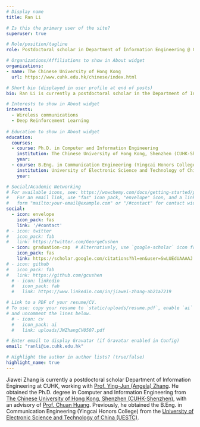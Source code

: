 ```yaml
---
# Display name
title: Ran Li

# Is this the primary user of the site?
superuser: true

# Role/position/tagline
role: Postdoctoral scholar in Department of Information Engineering @ CUHK

# Organizations/Affiliations to show in About widget
organizations:
- name: The Chinese University of Hong Kong
  url: https://www.cuhk.edu.hk/chinese/index.html

# Short bio (displayed in user profile at end of posts)
bio: Ran Li is currently a postdoctoral scholar in the Department of Information Engineering at CUHK, working with Prof. Ying-Jun (Angela) Zhang.

# Interests to show in About widget
interests:
  - Wireless communications
  - Deep Reinforcement Learning
    
# Education to show in About widget
education:
  courses:
  - course: Ph.D. in Computer and Information Engineering
    institution: The Chinese University of Hong Kong, Shenzhen (CUHK-Shenzhen)
    year: 
  - course: B.Eng. in Communication Engineering (Yingcai Honors College)
    institution: University of Electronic Science and Technology of China (UESTC)
    year:

# Social/Academic Networking
# For available icons, see: https://wowchemy.com/docs/getting-started/page-builder/#icons
#   For an email link, use "fas" icon pack, "envelope" icon, and a link in the
#   form "mailto:your-email@example.com" or "/#contact" for contact widget.
social:
  - icon: envelope
    icon_pack: fas
    link: '/#contact'
# - icon: twitter
#   icon_pack: fab
#   link: https://twitter.com/GeorgeCushen
  - icon: graduation-cap  # Alternatively, use `google-scholar` icon from `ai` icon pack
    icon_pack: fas
    link: https://scholar.google.com/citations?hl=en&user=SwLUEdUAAAAJ
# - icon: github
#   icon_pack: fab
#   link: https://github.com/gcushen
  # - icon: linkedin
  #   icon_pack: fab
  #   link: https://www.linkedin.com/in/jiawei-zhang-ab21a7219

# Link to a PDF of your resume/CV.
# To use: copy your resume to `static/uploads/resume.pdf`, enable `ai` icons in `params.toml`, 
# and uncomment the lines below.
  # - icon: cv
  #   icon_pack: ai
  #   link: uploads/JWZhangCV0507.pdf

# Enter email to display Gravatar (if Gravatar enabled in Config)
email: "ranli@ie.cuhk.edu.hk"

# Highlight the author in author lists? (true/false)
highlight_name: true
---
```


Jiawei Zhang is currently a postdoctoral scholar Department of Information Engineering at CUHK, working with [Prof. Ying-Jun (Angela) Zhang](https://staff.ie.cuhk.edu.hk/~yjzhang/). He obtained the Ph.D. degree in Computer and Information Engineering from [The Chinese University of Hong Kong, Shenzhen (CUHK-Shenzhen)](https://www.cuhk.edu.cn/en), with an advisory of [Prof. Chuan Huang](https://scholar.google.com/citations?user=ei4jR4IAAAAJ&hl=en). Previously, he obtained the B.Eng. in Communication Engineering (Yingcai Honors College) from the [University of Electronic Science and Technology of China (UESTC)](https://www.uestc.edu.cn).